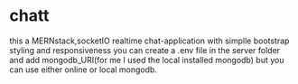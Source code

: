 # chatt
this a MERNstack,socketIO realtime chat-application with simplle bootstrap styling and responsiveness
you can create a .env file in the server folder and add mongodb_URI(for me I used the local installed mongodb)
 but you can use either online or local mongodb.
